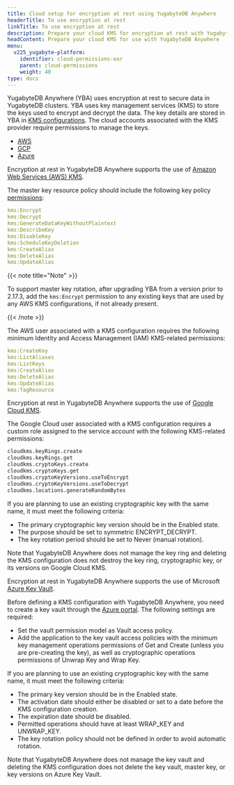 ```yaml
---
title: Cloud setup for encryption at rest using YugabyteDB Anywhere
headerTitle: To use encryption at rest
linkTitle: To use encryption at rest
description: Prepare your cloud KMS for encryption at rest with YugabyteDB Anywhere.
headContent: Prepare your cloud KMS for use with YugabyteDB Anywhere
menu:
  v225_yugabyte-platform:
    identifier: cloud-permissions-ear
    parent: cloud-permissions
    weight: 40
type: docs
---
```


YugabyteDB Anywhere (YBA) uses encryption at rest to secure data in YugabyteDB clusters. YBA uses key management services (KMS) to store the keys used to encrypt and decrypt the data. The key details are stored in YBA in [KMS configurations](../../../security/create-kms-config/aws-kms/). The cloud accounts associated with the KMS provider require permissions to manage the keys.

<ul class="nav nav-tabs-alt nav-tabs-yb custom-tabs">
  <li>
    <a href="#aws" class="nav-link active" id="aws-tab" data-bs-toggle="tab"
      role="tab" aria-controls="aws" aria-selected="false">
      <i class="fa-brands fa-aws"></i>
      AWS
    </a>
  </li>
  <li>
    <a href="#gcp" class="nav-link" id="gcp-tab" data-bs-toggle="tab"
      role="tab" aria-controls="gcp" aria-selected="false">
      <i class="fa-brands fa-google"></i>
      GCP
    </a>
  </li>
  <li>
    <a href="#azure" class="nav-link" id="azure-tab" data-bs-toggle="tab"
      role="tab" aria-controls="azure" aria-selected="false">
      <i class="fa-brands fa-microsoft"></i>
      Azure
    </a>
  </li>
</ul>

<div class="tab-content">

  <div id="aws" class="tab-pane fade show active" role="tabpanel" aria-labelledby="aws-tab">

Encryption at rest in YugabyteDB Anywhere supports the use of [Amazon Web Services (AWS) KMS](https://aws.amazon.com/kms/).

The master key resource policy should include the following key policy [permissions](https://docs.aws.amazon.com/kms/latest/developerguide/kms-api-permissions-reference.html):

```yaml
kms:Encrypt
kms:Decrypt
kms:GenerateDataKeyWithoutPlaintext
kms:DescribeKey
kms:DisableKey
kms:ScheduleKeyDeletion
kms:CreateAlias
kms:DeleteAlias
kms:UpdateAlias
```

{{< note title="Note" >}}

To support master key rotation, after upgrading YBA from a version prior to 2.17.3, add the `kms:Encrypt` permission to any existing keys that are used by any AWS KMS configurations, if not already present.

{{< /note >}}

The AWS user associated with a KMS configuration requires the following minimum Identity and Access Management (IAM) KMS-related permissions:

```yaml
kms:CreateKey
kms:ListAliases
kms:ListKeys
kms:CreateAlias
kms:DeleteAlias
kms:UpdateAlias
kms:TagResource
```

  </div>

  <div id="gcp" class="tab-pane fade" role="tabpanel" aria-labelledby="gcp-tab">

Encryption at rest in YugabyteDB Anywhere supports the use of [Google Cloud KMS](https://cloud.google.com/security-key-management).

The Google Cloud user associated with a KMS configuration requires a custom role assigned to the service account with the following KMS-related permissions:

```sh
cloudkms.keyRings.create
cloudkms.keyRings.get
cloudkms.cryptoKeys.create
cloudkms.cryptoKeys.get
cloudkms.cryptoKeyVersions.useToEncrypt
cloudkms.cryptoKeyVersions.useToDecrypt
cloudkms.locations.generateRandomBytes
```

If you are planning to use an existing cryptographic key with the same name, it must meet the following criteria:

- The primary cryptographic key version should be in the Enabled state.
- The purpose should be set to symmetric ENCRYPT_DECRYPT.
- The key rotation period should be set to Never (manual rotation).

Note that YugabyteDB Anywhere does not manage the key ring and deleting the KMS configuration does not destroy the key ring, cryptographic key, or its versions on Google Cloud KMS.

  </div>

  <div id="azure" class="tab-pane fade" role="tabpanel" aria-labelledby="azure-tab">

Encryption at rest in YugabyteDB Anywhere supports the use of Microsoft [Azure Key Vault](https://learn.microsoft.com/en-us/azure/key-vault/).

Before defining a KMS configuration with YugabyteDB Anywhere, you need to create a key vault through the [Azure portal](https://docs.microsoft.com/en-us/azure/key-vault/general/quick-create-portal). The following settings are required:

- Set the vault permission model as Vault access policy.
- Add the application to the key vault access policies with the minimum key management operations permissions of Get and Create (unless you are pre-creating the key), as well as cryptographic operations permissions of Unwrap Key and Wrap Key.

If you are planning to use an existing cryptographic key with the same name, it must meet the following criteria:

- The primary key version should be in the Enabled state.
- The activation date should either be disabled or set to a date before the KMS configuration creation.
- The expiration date should be disabled.
- Permitted operations should have at least WRAP_KEY and UNWRAP_KEY.
- The key rotation policy should not be defined in order to avoid automatic rotation.

Note that YugabyteDB Anywhere does not manage the key vault and deleting the KMS configuration does not delete the key vault, master key, or key versions on Azure Key Vault.

  </div>

</div>
